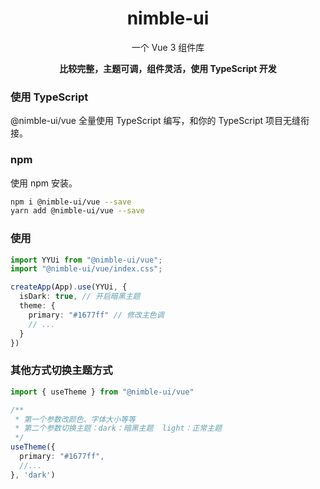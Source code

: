 
<h1 align="center">nimble-ui</h1>
<p align="center">一个 Vue 3 组件库</p>
<p align="center"><b>比较完整，主题可调，组件灵活，使用 TypeScript 开发</b></p>

### 使用 TypeScript

@nimble-ui/vue 全量使用 TypeScript 编写，和你的 TypeScript 项目无缝衔接。

### npm

使用 npm 安装。

```bash
npm i @nimble-ui/vue --save
yarn add @nimble-ui/vue --save
```

### 使用

```ts
import YYUi from "@nimble-ui/vue";
import "@nimble-ui/vue/index.css";

createApp(App).use(YYUi, {
  isDark: true, // 开启暗黑主题
  theme: {
    primary: "#1677ff" // 修改主色调
    // ...
  }
})
```

### 其他方式切换主题方式

```ts
import { useTheme } from "@nimble-ui/vue"

/**
 * 第一个参数改颜色、字体大小等等
 * 第二个参数切换主题：dark：暗黑主题  light：正常主题
 */
useTheme({
  primary: "#1677ff",
  //...
}, 'dark')
```